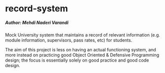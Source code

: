 # record-system
##### Author: Mehdi Naderi Varandi
Mock University system that maintains a record of relevant information (e.g. module information, supervisors, pass rates, etc) for students.

The aim of this project is less on having an actual functioning system, and more instead on practicing good Object Oriented & Defensive Programming design; the focus is essentially solely on good practice and good code design.
